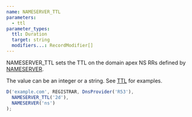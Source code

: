 ```yaml
---
name: NAMESERVER_TTL
parameters:
  - ttl
parameter_types:
  ttl: Duration
  target: string
  modifiers...: RecordModifier[]
---
```


NAMESERVER_TTL sets the TTL on the domain apex NS RRs defined by [NAMESERVER](NAMESERVER.md).

The value can be an integer or a string. See [TTL](../record/TTL.md) for examples.

```javascript
D('example.com', REGISTRAR, DnsProvider('R53'),
  NAMESERVER_TTL('2d'),
  NAMESERVER('ns')
);
```

